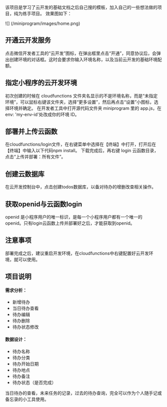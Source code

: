 该项目是学习了云开发的基础文档之后自己搜的模板，加入自己的一些想法做的项目，纯为练手项目。
效果图如下：

![] (/miniprogram/images/home.png)

## 开通云开发服务
点击微信开发者工具的“云开发”图标，在弹出框里点击“开通”，同意协议后，会弹出创建环境的对话框。这时会要求你输入环境名称，以及当前云开发的基础环境配额。

## 指定小程序的云开发环境
初次创建的时候在 cloudfunctions 文件夹名显示的不是环境名称，而是“未指定环境”，可以鼠标右键该文件夹，选择“更多设置”，然后再点击“设置”小图标，选择环境并确定。
在开发者工具中打开源代码文件夹 miniprogram 里的 app.js，在 env: 'my-env-id'处改成你的环境 ID。

## 部署并上传云函数 
在cloudfunctions/login文件，在右键菜单中选择在【终端】中打开，打开后在【终端】中输入以下代码npm install。
下载完成后，再右键 login 云函数目录，点击“上传并部署：所有文件”。

## 创建云数据库
在云开发控制台中，点击创建todos数据库，以备对待办的增删改查相关操作。

## 获取openid与云函数login
openid 是小程序用户的唯一标识，是每一个小程序用户都有一个唯一的 openid。只有login云函数上传并部署好之后，才能获取到openid。

## 注意事项
部署完成之后，建议重启开发环境，在cloudfunctions中右键配置好云开发环境，就可以使用。

## 项目说明
#### 需求分析：
- 新增待办
- 当日待办查看
- 待办编辑
- 待办删除
- 待办状态修改


#### 数据设计：
-  待办名称
-  待办分类
-  待办开始日期
-  待办地点
-  待办备注
-  待办状态（是否完成）

当日待办的查看，未来任务的记录，过去的待办查询，完全可以作为个人随手记或备忘录的小工具使用。
